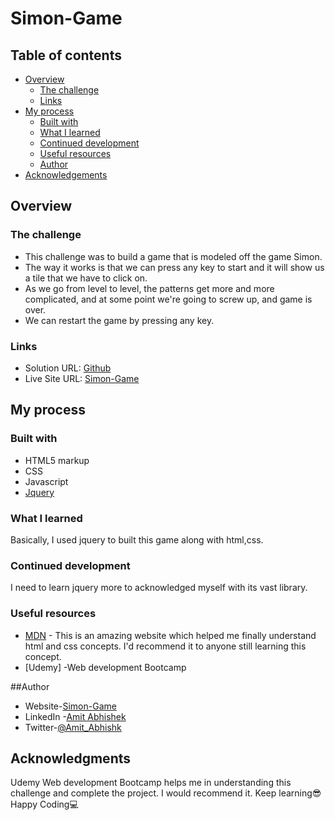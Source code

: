 # Simon-Game

## Table of contents

- [Overview](#overview)
  - [The challenge](#the-challenge)
  - [Links](#links)
- [My process](#my-process)
  - [Built with](#built-with)
  - [What I learned](#what-i-learned)
  - [Continued development](#continued-development)
  - [Useful resources](#useful-resources)
  - [Author](#author)
- [Acknowledgements](#acknowledgement)

## Overview

### The challenge

- This challenge was to build a game that is modeled off the game Simon.
- The way it works is that we can press any key to start and it will show us a tile that we have to click on.
- As we go from level to level, the patterns get more and more complicated, and at some point we're going to screw up, and game is over.
- We can restart the game by pressing any key.

### Links

- Solution URL: [Github](https://github.com/Amit-Abhishk/Simon-Game)
- Live Site URL: [Simon-Game](https://amit-abhishk.github.io/Simon-Game)

## My process

### Built with

- HTML5 markup
- CSS
- Javascript
- [Jquery](https://ajax.googleapis.com/ajax/libs/jquery/3.6.0/jquery.min.js)

### What I learned

Basically, I used jquery to built this game along with html,css.

### Continued development

I need to learn jquery more to acknowledged myself with its vast library.

### Useful resources

- [MDN](https://developer.mozilla.org/en-US/) - This is an amazing website which helped me finally understand html and css concepts. I'd recommend it to anyone still learning this concept.
- [Udemy] -Web development Bootcamp

##Author

- Website-[Simon-Game](https://amit-abhishk.github.io/Simon-Game/)
- LinkedIn -[Amit Abhishek](https://www.linkedin.com/in/amit-a-322400107/)
- Twitter-[@Amit_Abhishk](https://twitter.com/Amit_Abhishk)

## Acknowledgments

Udemy Web development Bootcamp helps me in understanding this challenge and complete the project. I would recommend it.
Keep learning😎
Happy Coding💻
